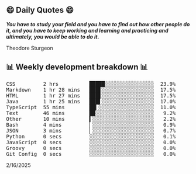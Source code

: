 ## 😄 Daily Quotes 😄

_**You have to study your field and you have to find out how other people do it, and you have to keep working and learning and practicing and ultimately, you would be able to do it.**_

Theodore Sturgeon



## 📊 Weekly development breakdown 📊

<pre>CSS         2 hrs          █████░░░░░░░░░░░░░░░░  23.9%
Markdown    1 hr 28 mins   ███▋░░░░░░░░░░░░░░░░░  17.5%
HTML        1 hr 27 mins   ███▋░░░░░░░░░░░░░░░░░  17.5%
Java        1 hr 25 mins   ███▌░░░░░░░░░░░░░░░░░  17.0%
TypeScript  55 mins        ██▎░░░░░░░░░░░░░░░░░░  11.0%
Text        46 mins        █▉░░░░░░░░░░░░░░░░░░░   9.2%
Other       10 mins        ▍░░░░░░░░░░░░░░░░░░░░   2.2%
Bash        4 mins         ▏░░░░░░░░░░░░░░░░░░░░   0.9%
JSON        3 mins         ▏░░░░░░░░░░░░░░░░░░░░   0.7%
Python      0 secs         ░░░░░░░░░░░░░░░░░░░░░   0.1%
JavaScript  0 secs         ░░░░░░░░░░░░░░░░░░░░░   0.0%
Groovy      0 secs         ░░░░░░░░░░░░░░░░░░░░░   0.0%
Git Config  0 secs         ░░░░░░░░░░░░░░░░░░░░░   0.0%</pre>

2/16/2025